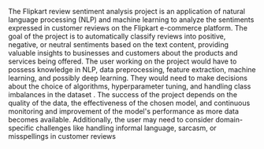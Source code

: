 The Flipkart review sentiment analysis project is an application of natural language processing (NLP) and machine learning to analyze the sentiments expressed in customer reviews on the Flipkart e-commerce platform. The goal of the project is to automatically classify reviews into positive, negative, or neutral sentiments based on the text content, providing valuable insights to businesses and customers about the products and services being offered.
The user working on the project would have to possess knowledge in NLP, data preprocessing, feature extraction, machine learning, and possibly deep learning. They would need to make decisions about the choice of algorithms, hyperparameter tuning, and handling class imbalances in the dataset . The success of the project depends on the quality of the data, the effectiveness of the chosen model, and continuous monitoring and improvement of the model's performance as more data becomes available. Additionally, the user may need to consider domain-specific challenges like handling informal language, sarcasm, or misspellings in customer reviews
